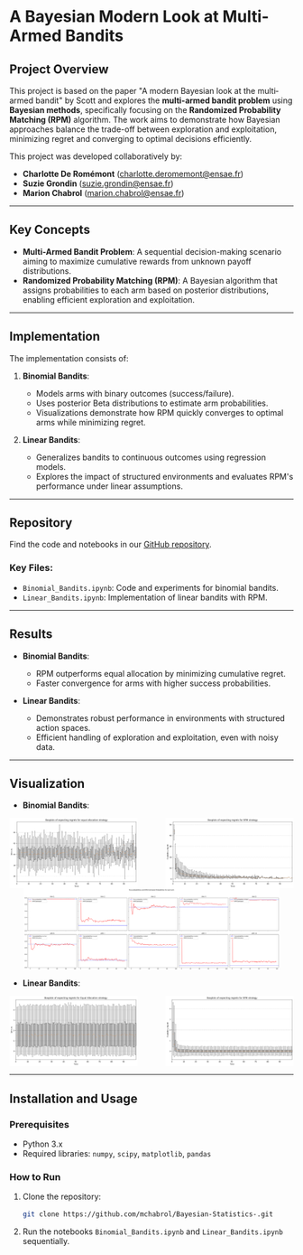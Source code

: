 # A Bayesian Modern Look at Multi-Armed Bandits

## Project Overview

This project is based on the paper "A modern Bayesian look at the multi‐armed bandit" by Scott and explores the **multi-armed bandit problem** using **Bayesian methods**, specifically focusing on the **Randomized Probability Matching (RPM)** algorithm. The work aims to demonstrate how Bayesian approaches balance the trade-off between exploration and exploitation, minimizing regret and converging to optimal decisions efficiently.

This project was developed collaboratively by:
- **Charlotte De Romémont** ([charlotte.deromemont@ensae.fr](mailto:charlotte.deromemont@ensae.fr))
- **Suzie Grondin** ([suzie.grondin@ensae.fr](mailto:suzie.grondin@ensae.fr))
- **Marion Chabrol** ([marion.chabrol@ensae.fr](mailto:marion.chabrol@ensae.fr))

---

## Key Concepts

- **Multi-Armed Bandit Problem**: A sequential decision-making scenario aiming to maximize cumulative rewards from unknown payoff distributions.
- **Randomized Probability Matching (RPM)**: A Bayesian algorithm that assigns probabilities to each arm based on posterior distributions, enabling efficient exploration and exploitation.

---

## Implementation

The implementation consists of:

1. **Binomial Bandits**:
   - Models arms with binary outcomes (success/failure).
   - Uses posterior Beta distributions to estimate arm probabilities.
   - Visualizations demonstrate how RPM quickly converges to optimal arms while minimizing regret.

2. **Linear Bandits**:
   - Generalizes bandits to continuous outcomes using regression models.
   - Explores the impact of structured environments and evaluates RPM's performance under linear assumptions.

---

## Repository

Find the code and notebooks in our [GitHub repository](https://github.com/mchabrol/Bayesian-Statistics-).

### Key Files:
- `Binomial_Bandits.ipynb`: Code and experiments for binomial bandits.
- `Linear_Bandits.ipynb`: Implementation of linear bandits with RPM.

---

## Results

- **Binomial Bandits**:
  - RPM outperforms equal allocation by minimizing cumulative regret.
  - Faster convergence for arms with higher success probabilities.
  
- **Linear Bandits**:
  - Demonstrates robust performance in environments with structured action spaces.
  - Efficient handling of exploration and exploitation, even with noisy data.

---

## Visualization

- **Binomial Bandits**:
<div style="display: flex; justify-content: space-between;">
  <img src="output/regret_plot_eqallocation.png" alt="Expected Regret Comparison eq" style="width: 45%;">
  <img src="output/regret_plot_rpm.png" alt="Expected Regret Comparison rpm" style="width: 45%;">
</div>

<div style="display: flex; justify-content: center;">
  <img src="output/arm_cvg.png" alt="Arm convergence" style="width: 90%;">
</div>

- **Linear Bandits**:
<div style="display: flex; justify-content: space-between;">
  <img src="output/reg_lin_eq.png" alt="Expected Regret Comparison lin eq" style="width: 45%;">
  <img src="output/reg_lin_rpm.png" alt="Expected Regret Comparison rpm" style="width: 45%;">
</div>

---

## Installation and Usage

### Prerequisites
- Python 3.x
- Required libraries: `numpy`, `scipy`, `matplotlib`, `pandas`

### How to Run
1. Clone the repository:
   ```bash
   git clone https://github.com/mchabrol/Bayesian-Statistics-.git

2. Run the notebooks `Binomial_Bandits.ipynb` and `Linear_Bandits.ipynb` sequentially.

